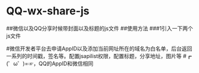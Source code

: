 # QQ-wx-share-js
##微信以及QQ分享时候带封面以及标题的js文件
##使用方法
###1引入一下两个js文件<script src="http://res.wx.qq.com/open/js/jweixin-1.0.0.js"></script>
<script src="http://qzonestyle.gtimg.cn/qzone/qzact/common/share/share.js"></script>
#微信开发者平台去申请AppID以及添加当前网址所在的域名为白名单，后台返回一系列的时间戳，签名等。配置jsapilist权限，配置标题，分享地址，图片等
#┏ (゜ω゜)=☞，QQ的AppID和微信相同
